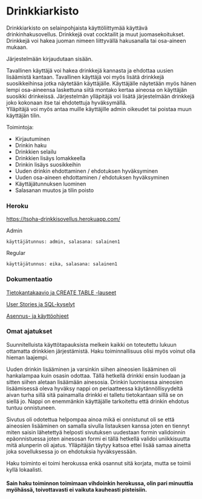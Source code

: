 # Drinkkiarkisto

Drinkkiarkisto on selainpohjaista käyttöliittymää käyttävä drinkinhakusovellus. 
Drinkkejä ovat cocktailit ja muut juomasekoitukset. 
Drinkkejä voi hakea juoman nimeen liittyvällä hakusanalla tai osa-aineen mukaan. 

Järjestelmään kirjaudutaan sisään.

Tavallinen käyttäjä voi hakea drinkkejä kannasta ja ehdottaa uusien lisäämistä kantaan. Tavallinen käyttäjä voi myös lisätä drinkkejä suosikkeihinsa jotka näytetään käyttäjälle. Käyttäjälle näytetään myös hänen lempi osa-aineensa laskettuna siitä montako kertaa aineosa on käyttäjän suosikki drinkeissä.
Järjestelmän ylläpitäjä voi lisätä järjestelmään drinkkejä joko kokonaan itse tai ehdotettuja hyväksymällä.  
Ylläpitäjä voi myös antaa muille käyttäjille admin oikeudet tai poistaa muun käyttäjän tilin.

Toimintoja:

  * Kirjautuminen
  * Drinkin haku
  * Drinkkien selailu
  * Drinkkien lisäys lomakkeella
  * Drinkin lisäys suosikkeihin
  * Uuden drinkin ehdottaminen / ehdotuksen hyväksyminen
  * Uuden osa-aineen ehdottaminen / ehdotuksen hyväksyminen
  * Käyttäjätunnuksen luominen
  * Salasanan muutos ja tilin poisto
  
### Heroku

https://tsoha-drinkkisovellus.herokuapp.com/

Admin
```
käyttäjätunnus: admin, salasana: salainen1
```
Regular
```
käyttäjätunnus: eika, salasana: salainen1
```

### Dokumentaatio

[Tietokantakaavio ja CREATE TABLE -lauseet](https://github.com/karoliinaemilia/drinkkiarkisto/blob/master/documentation/tietokantakaavio.md)

[User Stories ja SQL-kyselyt](https://github.com/karoliinaemilia/drinkkiarkisto/blob/master/documentation/userstories.md)

[Asennus- ja käyttöohjeet](https://github.com/karoliinaemilia/drinkkiarkisto/blob/master/documentation/asennus_kayttoohje.md)

### Omat ajatukset

Suunnitelluista käyttötapauksista melkein kaikki on toteutettu lukuun ottamatta drinkkien järjestämistä. Haku toiminnallisuus olisi myös voinut olla hieman laajempi.

Uuden drinkin lisääminen ja varsinkin siihen aineosien lisääminen oli hankalampaa kuin osasin odottaa. Tällä hetkellä drinkki ensin luodaan ja sitten siihen aletaan lisäämään ainesosia. Drinkin luomisessa aineosien lisäämisessä oleva hyväksy nappi on periaatteessa käytännöllisyydeltä aivan turha sillä sitä painamalla drinkki ei talletu tietokantaan sillä se on siellä jo. Nappi on enemmänkin käyttäjälle tarkoitettu että drinkin ehdotus tuntuu onnistuneen.

Sivutus oli odotettua helpompaa ainoa mikä ei onnistunut oli se että aineosien lisääminen on samalla sivulla listauksen kanssa joten en tiennyt miten saisin lähetettyä helposti sivutuksen uudestaan formin validoinnin epäonnistuessa joten ainesosan formi ei tällä hetkellä validoi uniikkisuutta mitä alunperin oli ajatus. Ylläpitäjän täytyy katsoa ettei lisää samaa ainetta joka sovelluksessa jo on ehdotuksia hyväksyessään.

Haku toiminto ei toimi herokussa enkä osannut sitä korjata, mutta se toimii kyllä lokaalisti. 

#### Sain haku toiminnon toimimaan vihdoinkin herokussa, olin pari minuuttia myöhässä, toivottavasti ei vaikuta kauheasti pisteisiin.
